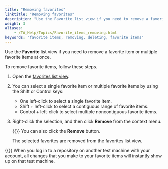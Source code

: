 ```yaml
--- 
title: "Removing favorites"
linktitle: "Removing favorites"
description: "Use the Favorite list view if you need to remove a favorite item or multiple favorite items at once."
weight: 3
aliases: 
    - /TA_Help/Topics/Favorite_items_removing.html
keywords: "favorite items, removing, deleting, favorite items"
---
```


Use the **Favorite** list view if you need to remove a favorite item or multiple favorite items at once.

To remove favorite items, follow these steps.

1.  Open the [favorites list view](/user-guide/projects-and-project-items/project-items/list-view/favorite-list-view/opening-the-favorite-list-view).

2.  You can select a single favorite item or multiple favorite items by using the Shift or Control keys:

    -   One left-click to select a single favorite item.
    -   Shift + left-click to select a contiguous range of favorite items.
    -   Control + left-click to select multiple noncontiguous favorite items.
3.  Right-click the selection, and then click **Remove** from the context menu.

    {{<tip>}} You can also click the **Remove** button.

    The selected favorites are removed from the favorites list view.


{{<note>}} When you log in to a repository on another test machine with your account, all changes that you make to your favorite items will instantly show up on that test machine.


